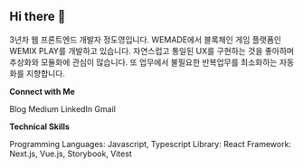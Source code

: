 ## Hi there 👋

3년차 웹 프론트엔드 개발자 정도영입니다. WEMADE에서 블록체인 게임 플랫폼인 WEMIX PLAY를 개발하고 있습니다. 자연스럽고 통일된 UX를 구현하는 것을 좋아하며 추상화와 모듈화에 관심이 많습니다. 또 업무에서 불필요한 반복업무를 최소화하는 자동화를 지향합니다.

**Connect with Me**  

Blog Medium LinkedIn Gmail

**Technical Skills**  

Programming Languages: Javascript, Typescript
Library: React
Framework: Next.js, Vue.js, Storybook, Vitest
